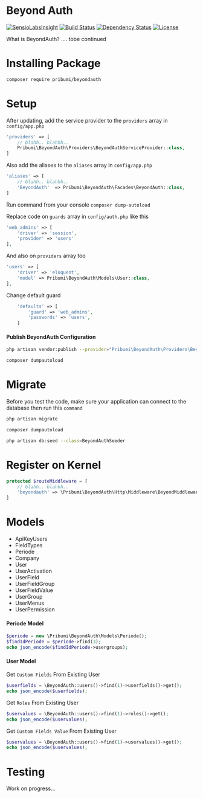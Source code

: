# Beyond Auth

[![SensioLabsInsight](https://insight.sensiolabs.com/projects/e5044efb-e10a-4cc4-84f7-e243ca0ebc62/small.png)](https://insight.sensiolabs.com/projects/e5044efb-e10a-4cc4-84f7-e243ca0ebc62)
[![Build Status](https://travis-ci.org/odenktools/beyondauth.svg)](https://travis-ci.org/odenktools/beyondauth)
[![Dependency Status](https://www.versioneye.com/user/projects/59cd48ff15f0d770f0e1906d/badge.svg?style=flat-square)](https://www.versioneye.com/user/projects/59cd48ff15f0d770f0e1906d)
[![License](https://poser.pugx.org/pribumi/beyondauth/license)](https://packagist.org/packages/pribumi/beyondauth)

What is BeyondAuth? .... tobe continued

# Installing Package

```bash
composer require pribumi/beyondauth
```

# Setup

After updating, add the service provider to the `providers` array in `config/app.php`

```php
'providers' => [
	// blahh.. blahhh..
	Pribumi\BeyondAuth\Providers\BeyondAuthServiceProvider::class,
]
```

Also add the aliases to the `aliases` array in `config/app.php`

```php
'aliases' => [
	// blahh.. blahhh..
	'BeyondAuth'  => Pribumi\BeyondAuth\Facades\BeyondAuth::class,
]
```

Run command from your console ``composer dump-autoload``

Replace code on `guards` array in `config/auth.php` like this

```php
'web_admins' => [
	'driver' => 'session',
    'provider' => 'users'
],
```
And also on `providers` array too

```php
'users' => [
    'driver' => 'eloquent',
    'model' => Pribumi\BeyondAuth\Models\User::class,
],
```

Change default guard

```php
	'defaults' => [
    	'guard' => 'web_admins',
        'passwords' => 'users',
    ]
```

#### Publish BeyondAuth Configuration

```bash
php artisan vendor:publish --provider="Pribumi\BeyondAuth\Providers\BeyondAuthServiceProvider"

composer dumpautoload
```

# Migrate

Before you test the code, make sure your application can connect to the database then run this `command`

```bash
php artisan migrate

composer dumpautoload

php artisan db:seed --class=BeyondAuthSeeder
```

# Register on Kernel

```php
protected $routeMiddleware = [
	// blahh.. blahhh..
	'beyondauth' => \Pribumi\BeyondAuth\Http\Middleware\BeyondMiddleware::class
]
```

# Models

- ApiKeyUsers
- FieldTypes
- Periode
- Company
- User
- UserActivation
- UserField
- UserFieldGroup
- UserFieldValue
- UserGroup
- UserMenus
- UserPermission


#### Periode Model

```php
$periode = new \Pribumi\BeyondAuth\Models\Periode();
$findIdPeriode = $periode->find(3);
echo json_encode($findIdPeriode->usergroups);
```

#### User Model

Get ```Custom Fields``` From Existing User

```php
$userfields = \BeyondAuth::users()->find(1)->userfields()->get();
echo json_encode($userfields);
```

Get ```Roles``` From Existing User

```php
$uservalues = \BeyondAuth::users()->find(1)->roles()->get();
echo json_encode($uservalues);
```

Get ```Custom Fields Value``` From Existing User

```php
$uservalues = \BeyondAuth::users()->find(1)->uservalues()->get();
echo json_encode($uservalues);
```

# Testing

Work on progress...

